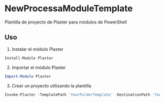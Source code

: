 # NewProcessaModuleTemplate
Plantilla de proyecto de Plaster para módulos de PowerShell

## Uso

1. Instalar el módulo Plaster

```powershell
Install-Module Plaster
```

2. Importar el módulo Plaster

```powershell
Import-Module Plaster
```

3. Crear un proyecto utilizando la plantilla

```powershell
Invoke-Plaster -TemplatePath 'YourFolderTemplate' -DestinationPath 'YourFolderDestination'
```
